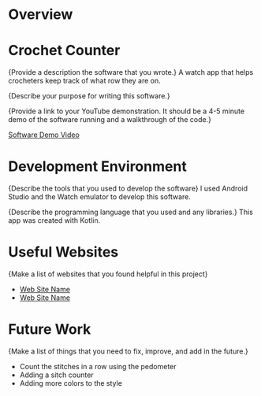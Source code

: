 # Overview
# Crochet Counter
{Provide a description the software that you wrote.}
A watch app that helps crocheters keep track of what row they are on.

{Describe your purpose for writing this software.}

{Provide a link to your YouTube demonstration.  It should be a 4-5 minute demo of the software running and a walkthrough of the code.}

[Software Demo Video](http://youtube.link.goes.here)

# Development Environment

{Describe the tools that you used to develop the software}
I used Android Studio and the Watch emulator to develop this software.

{Describe the programming language that you used and any libraries.}
This app was created with Kotlin.

# Useful Websites

{Make a list of websites that you found helpful in this project}
* [Web Site Name](http://url.link.goes.here)
* [Web Site Name](http://url.link.goes.here)

# Future Work

{Make a list of things that you need to fix, improve, and add in the future.}
* Count the stitches in a row using the pedometer
* Adding a sitch counter
* Adding more colors to the style
